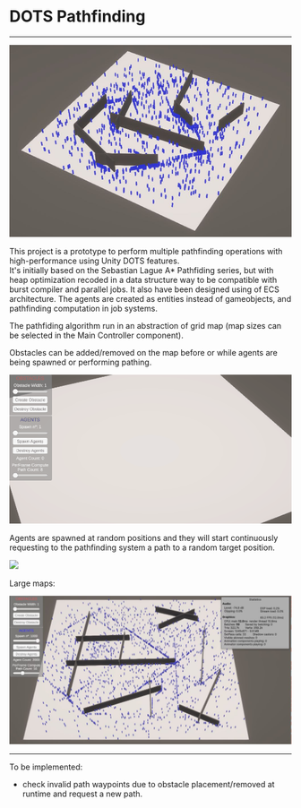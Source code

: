 # DOTS Pathfinding
-----------------------------------------------
![](https://github.com/farpini/DOTSPathfinding/blob/main/TitleImage.JPG)<br />

This project is a prototype to perform multiple pathfinding operations with high-performance using Unity DOTS features.<br />
It's initially based on the Sebastian Lague A* Pathfiding series, but with heap optimization recoded in a data structure way to be compatible with burst compiler and parallel jobs.
It also have been designed using of ECS architecture. The agents are created as entities instead of gameobjects, and pathfinding computation in job systems.

The pathfiding algorithm run in an abstraction of grid map (map sizes can be selected in the Main Controller component).

Obstacles can be added/removed on the map before or while agents are being spawned or performing pathing.

![](https://github.com/farpini/DOTSPathfinding/blob/main/Obstacle.gif)<br />

Agents are spawned at random positions and they will start continuously requesting to the pathfinding system a path to a random target position.

![](https://github.com/farpini/DOTSPathfinding/blob/main/Performance.gif)<br />

Large maps:

![](https://github.com/farpini/DOTSPathfinding/blob/main/LargeMaps.JPG)<br />

-----------------------------------------------
To be implemented:
- check invalid path waypoints due to obstacle placement/removed at runtime and request a new path.
